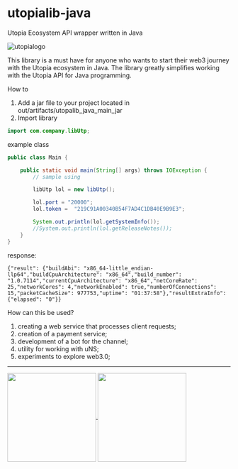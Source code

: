 # utopialib-java

Utopia Ecosystem API wrapper written in Java

![utopialogo](https://github.com/user-attachments/assets/869e4213-9b66-4a8e-90e5-5e789da5fa76)

This library is a must have for anyone who wants to start their web3 journey with the Utopia ecosystem in Java. The library greatly simplifies working with the Utopia API for Java programming.

How to

1. Add a jar file to your project located in out/artifacts/utopalib_java_main_jar
2. Import library 
```java 
import com.company.libUtp; 
```

example class

```java
public class Main {

    public static void main(String[] args) throws IOException {
        // sample using

        libUtp lol = new libUtp();

        lol.port = "20000";
        lol.token =  "219C91A00340B54F7AD4C1DB40E9B9E3";

        System.out.println(lol.getSystemInfo());
        //System.out.println(lol.getReleaseNotes());
    }
}
```

response:

```
{"result": {"buildAbi": "x86_64-little_endian-llp64","buildCpuArchitecture": "x86_64","build_number": "1.0.7114","currentCpuArchitecture": "x86_64","netCoreRate": 25,"networkCores": 4,"networkEnabled": true,"numberOfConnections": 15,"packetCacheSize": 977753,"uptime": "01:37:58"},"resultExtraInfo": {"elapsed": "0"}}
```

How can this be used?
1. creating a web service that processes client requests;
2. creation of a payment service;
3. development of a bot for the channel;
4. utility for working with uNS;
5. experiments to explore web3.0;

---

<a href="https://udocs.gitbook.io/utopia-api/">
  <img align="center" width="200" src="https://github.com/Sagleft/ures/blob/master/udocs-btn.png?raw=true">
</a>

<a href="https://utopia.im/RUTECH">
  <img align="center" width="200" src="https://github.com/Sagleft/ures/blob/master/rutopia_tech.png?raw=true">
</a>

